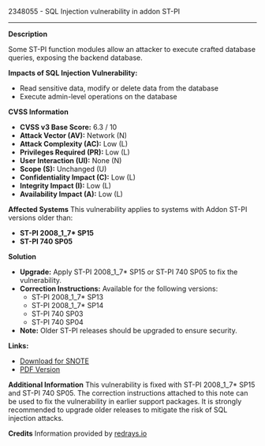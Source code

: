 2348055 - SQL Injection vulnerability in addon ST-PI

---

**Description**

Some ST-PI function modules allow an attacker to execute crafted database queries, exposing the backend database.

**Impacts of SQL Injection Vulnerability:**
- Read sensitive data, modify or delete data from the database
- Execute admin-level operations on the database

**CVSS Information**
- **CVSS v3 Base Score:** 6.3 / 10
- **Attack Vector (AV):** Network (N)
- **Attack Complexity (AC):** Low (L)
- **Privileges Required (PR):** Low (L)
- **User Interaction (UI):** None (N)
- **Scope (S):** Unchanged (U)
- **Confidentiality Impact (C):** Low (L)
- **Integrity Impact (I):** Low (L)
- **Availability Impact (A):** Low (L)

**Affected Systems**
This vulnerability applies to systems with Addon ST-PI versions older than:
- **ST-PI 2008_1_7\* SP15**
- **ST-PI 740 SP05**

**Solution**
- **Upgrade:** Apply ST-PI 2008_1_7\* SP15 or ST-PI 740 SP05 to fix the vulnerability.
- **Correction Instructions:** Available for the following versions:
  - ST-PI 2008_1_7\* SP13
  - ST-PI 2008_1_7\* SP14
  - ST-PI 740 SP03
  - ST-PI 740 SP04
- **Note:** Older ST-PI releases should be upgraded to ensure security.

**Links:**
- [Download for SNOTE](https://notesdownloads.sap.com/note/0040000013869292017)
- [PDF Version](https://userapps.support.sap.com/sap/support/sfm/notes/print/0002348055?language=en-US&token=E1116A4DA71EA226CBE5886B8B01DE62)

**Additional Information**
This vulnerability is fixed with ST-PI 2008_1_7\* SP15 and ST-PI 740 SP05. The correction instructions attached to this note can be used to fix the vulnerability in earlier support packages. It is strongly recommended to upgrade older releases to mitigate the risk of SQL injection attacks.

**Credits**
Information provided by [redrays.io](https://redrays.io)